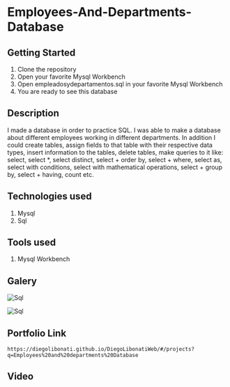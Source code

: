 # Employees-And-Departments-Database

## Getting Started

1. Clone the repository
2. Open your favorite Mysql Workbench
3. Open empleadosydepartamentos.sql in your favorite Mysql Workbench
4. You are ready to see this database

## Description

I made a database in order to practice SQL. I was able to make a database about different employees working in different departments. In addition I could create tables, assign fields to that table with their respective data types, insert information to the tables, delete tables, make queries to it like: select, select \*, select distinct, select + order by, select + where, select as, select with conditions, select with mathematical operations, select + group by, select + having, count etc.

## Technologies used

1. Mysql
2. Sql

## Tools used

1. Mysql Workbench

## Galery

![Sql](https://raw.githubusercontent.com/DiegoLibonati/DiegoLibonatiWeb/main/data/projects/Mysql/Imagenes/emplydepmysql-0.jpg)

![Sql](https://raw.githubusercontent.com/DiegoLibonati/DiegoLibonatiWeb/main/data/projects/Mysql/Imagenes/emplydepmysql-1.jpg)

## Portfolio Link

`https://diegolibonati.github.io/DiegoLibonatiWeb/#/projects?q=Employees%20and%20departments%20Database`

## Video
